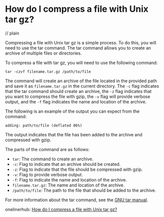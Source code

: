 # How do I compress a file with Unix tar gz?
// plain

Compressing a file with Unix tar gz is a simple process. To do this, you will need to use the tar command. The tar command allows you to create an archive of multiple files or directories.

To compress a file with tar gz, you will need to use the following command:
```
tar -czvf filename.tar.gz /path/to/file
```

The command will create an archive of the file located in the provided path and save it as `filename.tar.gz` in the current directory. The `-c` flag indicates that the tar command should create an archive, the `-z` flag indicates that you want to compress the file with gzip, the `-v` flag will provide verbose output, and the `-f` flag indicates the name and location of the archive.

The following is an example of the output you can expect from the command:
```
adding: path/to/file (deflated 86%)
```

The output indicates that the file has been added to the archive and compressed with gzip.

The parts of the command are as follows:
- `tar`: The command to create an archive.
- `-c`: Flag to indicate that an archive should be created.
- `-z`: Flag to indicate that the file should be compressed with gzip.
- `-v`: Flag to provide verbose output.
- `-f`: Flag to indicate the name and location of the archive.
- `filename.tar.gz`: The name and location of the archive.
- `/path/to/file`: The path to the file that should be added to the archive.

For more information about the tar command, see the [GNU tar manual](https://www.gnu.org/software/tar/manual/html_node/tar_7.html).

onelinerhub: [How do I compress a file with Unix tar gz?](https://onelinerhub.com/cli-tar/how-do-i-compress-a-file-with-unix-tar-gz)